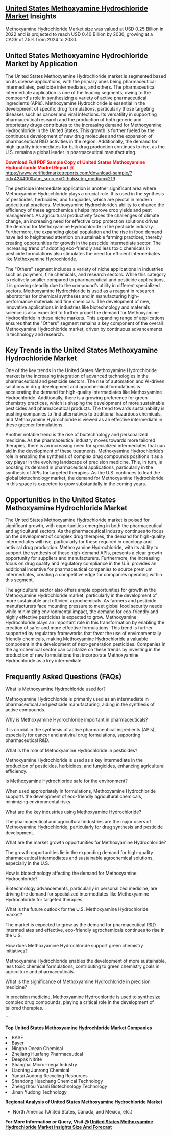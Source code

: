 <h2><a href="https://www.verifiedmarketreports.com/download-sample/?rid=424400&amp;utm_source=Github&amp;utm_medium=219" target="_blank">United States Methoxyamine Hydrochloride Market</a> Insights</h2><p>Methoxyamine Hydrochloride Market size was valued at USD 0.25 Billion in 2022 and is projected to reach USD 0.40 Billion by 2030, growing at a CAGR of 7.5% from 2024 to 2030.</p><p> <h2>United States Methoxyamine Hydrochloride Market by Application</h2> <p>The United States Methoxyamine Hydrochloride market is segmented based on its diverse applications, with the primary ones being pharmaceutical intermediates, pesticide intermediates, and others. The pharmaceutical intermediate application is one of the leading segments, owing to the compound's role in synthesizing a variety of active pharmaceutical ingredients (APIs). Methoxyamine Hydrochloride is essential in the development of specific drug formulations, particularly those targeting diseases such as cancer and viral infections. Its versatility in supporting pharmaceutical research and the production of both generic and proprietary drugs contributes to the increasing demand for Methoxyamine Hydrochloride in the United States. This growth is further fueled by the continuous development of new drug molecules and the expansion of pharmaceutical R&D activities in the region. Additionally, the demand for high-quality intermediates for bulk drug production continues to rise, as the U.S. remains a global leader in pharmaceutical manufacturing.</p> <p><p><span class=""><span style="color: #ff0000;"><strong>Download Full PDF Sample Copy of United States Methoxyamine Hydrochloride Market Report</strong> @ </span><a href="https://www.verifiedmarketreports.com/download-sample/?rid=424400&amp;utm_source=Github&amp;utm_medium=219" target="_blank">https://www.verifiedmarketreports.com/download-sample/?rid=424400&amp;utm_source=Github&amp;utm_medium=219</a></span></p></p> <p>The pesticide intermediate application is another significant area where Methoxyamine Hydrochloride plays a crucial role. It is used in the synthesis of pesticides, herbicides, and fungicides, which are pivotal in modern agricultural practices. Methoxyamine Hydrochloride’s ability to enhance the efficiency of these agrochemicals helps improve crop yields and pest management. As agricultural productivity faces the challenges of climate change, an increasing need for effective crop protection solutions drives the demand for Methoxyamine Hydrochloride in the pesticide industry. Furthermore, the expanding global population and the rise in food demand have led to heightened attention on sustainable farming practices, thereby creating opportunities for growth in the pesticide intermediate sector. The increasing trend of adopting eco-friendly and less toxic chemicals in pesticide formulations also stimulates the need for efficient intermediates like Methoxyamine Hydrochloride.</p> <p>The "Others" segment includes a variety of niche applications in industries such as polymers, fine chemicals, and research sectors. While this category is relatively smaller compared to pharmaceutical and pesticide applications, it is growing steadily due to the compound’s utility in different specialized sectors. Methoxyamine Hydrochloride is used as a reagent in research laboratories for chemical syntheses and in manufacturing high-performance materials and fine chemicals. The development of new, innovative applications in industries like biotechnology and materials science is also expected to further propel the demand for Methoxyamine Hydrochloride in these niche markets. This expanding range of applications ensures that the "Others" segment remains a key component of the overall Methoxyamine Hydrochloride market, driven by continuous advancements in technology and research.</p> <h2>Key Trends in the United States Methoxyamine Hydrochloride Market</h2> <p>One of the key trends in the United States Methoxyamine Hydrochloride market is the increasing integration of advanced technologies in the pharmaceutical and pesticide sectors. The rise of automation and AI-driven solutions in drug development and agrochemical formulations is accelerating the demand for high-quality intermediates like Methoxyamine Hydrochloride. Additionally, there is a growing preference for green chemistry practices, which is shaping the development of more sustainable pesticides and pharmaceutical products. The trend towards sustainability is pushing companies to find alternatives to traditional hazardous chemicals, and Methoxyamine Hydrochloride is viewed as an effective intermediate in these greener formulations.</p> <p>Another notable trend is the rise of biotechnology and personalized medicine. As the pharmaceutical industry moves towards more tailored therapies, there is an increasing need for specialized intermediates that can aid in the development of these treatments. Methoxyamine Hydrochloride’s role in enabling the synthesis of complex drug compounds positions it as a key player in the evolving landscape of precision medicine. This, in turn, is boosting its demand in pharmaceutical applications, particularly in the synthesis of APIs for targeted therapies. As the U.S. continues to lead the global biotechnology market, the demand for Methoxyamine Hydrochloride in this space is expected to grow substantially in the coming years.</p> <h2>Opportunities in the United States Methoxyamine Hydrochloride Market</h2> <p>The United States Methoxyamine Hydrochloride market is poised for significant growth, with opportunities emerging in both the pharmaceutical and agricultural sectors. As the pharmaceutical industry continues to focus on the development of complex drug therapies, the demand for high-quality intermediates will rise, particularly for those required in oncology and antiviral drug production. Methoxyamine Hydrochloride, with its ability to support the synthesis of these high-demand APIs, presents a clear growth opportunity for suppliers and manufacturers. Furthermore, the increasing focus on drug quality and regulatory compliance in the U.S. provides an additional incentive for pharmaceutical companies to source premium intermediates, creating a competitive edge for companies operating within this segment.</p> <p>The agricultural sector also offers ample opportunities for growth in the Methoxyamine Hydrochloride market, particularly in the development of more sustainable and efficient agrochemicals. As farmers and pesticide manufacturers face mounting pressure to meet global food security needs while minimizing environmental impact, the demand for eco-friendly and highly effective pesticides is expected to grow. Methoxyamine Hydrochloride plays an important role in this transformation by enabling the creation of safer and more effective formulations. This trend is further supported by regulatory frameworks that favor the use of environmentally friendly chemicals, making Methoxyamine Hydrochloride a valuable component in the development of next-generation pesticides. Companies in the agrochemical sector can capitalize on these trends by investing in the production of new formulations that incorporate Methoxyamine Hydrochloride as a key intermediate.</p> <h2>Frequently Asked Questions (FAQs)</h2> <p>What is Methoxyamine Hydrochloride used for?</p> <p>Methoxyamine Hydrochloride is primarily used as an intermediate in pharmaceutical and pesticide manufacturing, aiding in the synthesis of active compounds.</p> <p>Why is Methoxyamine Hydrochloride important in pharmaceuticals?</p> <p>It is crucial in the synthesis of active pharmaceutical ingredients (APIs), especially for cancer and antiviral drug formulations, supporting pharmaceutical R&D.</p> <p>What is the role of Methoxyamine Hydrochloride in pesticides?</p> <p>Methoxyamine Hydrochloride is used as a key intermediate in the production of pesticides, herbicides, and fungicides, enhancing agricultural efficiency.</p> <p>Is Methoxyamine Hydrochloride safe for the environment?</p> <p>When used appropriately in formulations, Methoxyamine Hydrochloride supports the development of eco-friendly agricultural chemicals, minimizing environmental risks.</p> <p>What are the key industries using Methoxyamine Hydrochloride?</p> <p>The pharmaceutical and agricultural industries are the major users of Methoxyamine Hydrochloride, particularly for drug synthesis and pesticide development.</p> <p>What are the market growth opportunities for Methoxyamine Hydrochloride?</p> <p>The growth opportunities lie in the expanding demand for high-quality pharmaceutical intermediates and sustainable agrochemical solutions, especially in the U.S.</p> <p>How is biotechnology affecting the demand for Methoxyamine Hydrochloride?</p> <p>Biotechnology advancements, particularly in personalized medicine, are driving the demand for specialized intermediates like Methoxyamine Hydrochloride for targeted therapies.</p> <p>What is the future outlook for the U.S. Methoxyamine Hydrochloride market?</p> <p>The market is expected to grow as the demand for pharmaceutical R&D intermediates and effective, eco-friendly agrochemicals continues to rise in the U.S.</p> <p>How does Methoxyamine Hydrochloride support green chemistry initiatives?</p> <p>Methoxyamine Hydrochloride enables the development of more sustainable, less toxic chemical formulations, contributing to green chemistry goals in agriculture and pharmaceuticals.</p> <p>What is the significance of Methoxyamine Hydrochloride in precision medicine?</p> <p>In precision medicine, Methoxyamine Hydrochloride is used to synthesize complex drug compounds, playing a critical role in the development of tailored therapies.</p> ```</p><p><strong>Top United States Methoxyamine Hydrochloride Market Companies</strong></p><div data-test-id=""><p><li>BASF</li><li> Bayer</li><li> Ningbo Ocean Chemical</li><li> Zhejiang Huafang Pharmaceutical</li><li> Deepak Nitrite</li><li> Shanghai Micro-mega Industry</li><li> Liaoning Junrong Chemical</li><li> Yantai Aodong Recycling Resources</li><li> Shandong Huachang Chemical Technology</li><li> Zhengzhou Yuanli Biotechnology Technology</li><li> Jinan Yudong Technology</li></p><div><strong>Regional Analysis of&nbsp;United States Methoxyamine Hydrochloride Market</strong></div><ul><li dir="ltr"><p dir="ltr">North America&nbsp;(United States, Canada, and Mexico, etc.)</p></li></ul><p><strong>For More Information or Query, Visit @&nbsp;</strong><strong><a href="https://www.verifiedmarketreports.com/product/methoxyamine-hydrochloride-market/?utm_source=Github&amp;utm_medium=219" target="_blank">United States Methoxyamine Hydrochloride Market Insights Size And Forecast</a></strong></p></div>
